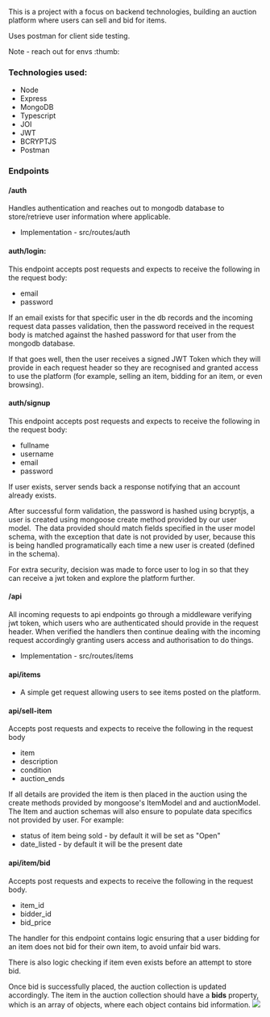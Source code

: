 This is a project with a focus on backend technologies, building an auction platform where users can sell and bid for items.

Uses postman for client side testing.

Note - reach out for envs :thumb: 


### Technologies used:
* Node
* Express
* MongoDB
* Typescript
* JOI
* JWT
* BCRYPTJS
* Postman


### Endpoints

#### /auth

Handles authentication and reaches out to mongodb database to store/retrieve user information where applicable. 

- Implementation - src/routes/auth

#### auth/login:

This endpoint accepts post requests and expects to receive the following in the request body: 
* email
* password

If an email exists for that specific user in the db records and the incoming request data passes validation, then the password received in the request body is matched against the hashed password for that user from the mongodb database.

If that goes well, then the user receives a signed JWT Token which they will provide in each request header so they are recognised and granted access to use the platform (for example, selling an item, bidding for an item, or even browsing).

#### auth/signup

This endpoint accepts post requests and expects to receive the following in the request body:
* fullname
* username
* email
* password

If user exists, server sends back a response notifying that an account already exists.

After successful form validation, the password is hashed using bcryptjs, a user is created using mongoose create method provided by our user model. 
The data provided should match fields specified in the user model schema, with the exception that date is not provided by user, because this is being handled programatically each time a new user is created (defined in the schema).

For extra security, decision was made to force user to log in so that they can receive a jwt token and explore the platform further.


#### /api

All incoming requests to api endpoints go through a middleware verifying jwt token, which users who are authenticated should provide in the request header. When verified the handlers then continue dealing with the incoming request accordingly granting users access and authorisation to do things.

- Implementation - src/routes/items


#### api/items

- A simple get request allowing users to see items posted on the platform.

#### api/sell-item

Accepts post requests and expects to receive the following in the request body

* item
* description
* condition
* auction_ends

If all details are provided the item is then placed in the auction using the create methods provided by mongoose's ItemModel and and auctionModel.
The Item and auction schemas will also ensure to populate data specifics not provided by user. For example:

- status of item being sold - by default it will be set as "Open"
- date_listed - by default it will be the present date
 

#### api/item/bid

Accepts post requests and expects to receive the following in the request body.

* item_id
* bidder_id
* bid_price

The handler for this endpoint contains logic ensuring that a user bidding for an item does not bid for their own item, to avoid unfair bid wars.

There is also logic checking if item even exists before an attempt to store bid.

Once bid is successfully placed, the auction collection is updated accordingly. The item in the auction collection should have a **bids** property, which is an array of objects, where each object contains bid information.
![](https://i.imgur.com/GgP5F6K.png)








